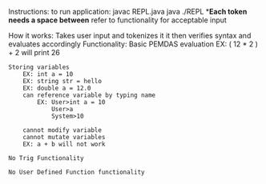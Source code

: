 Instructions:
	to run application:
		javac REPL.java
		java ./REPL
	*******Each token needs a space between******
	refer to functionality for acceptable input
	
How it works:
	Takes user input and tokenizes it it then verifies syntax and 		evaluates accordingly
Functionality:
	Basic PEMDAS evaluation
		EX: ( 12 * 2 ) + 2
		will print 26

	Storing variables
		EX: int a = 10
		EX: string str = hello
		EX: double a = 12.0
		can reference variable by typing name
			EX: User>int a = 10
			    User>a
			    System>10

		cannot modify variable
		cannot mutate variables
		EX: a + b will not work

	No Trig Functionality

	No User Defined Function functionality


